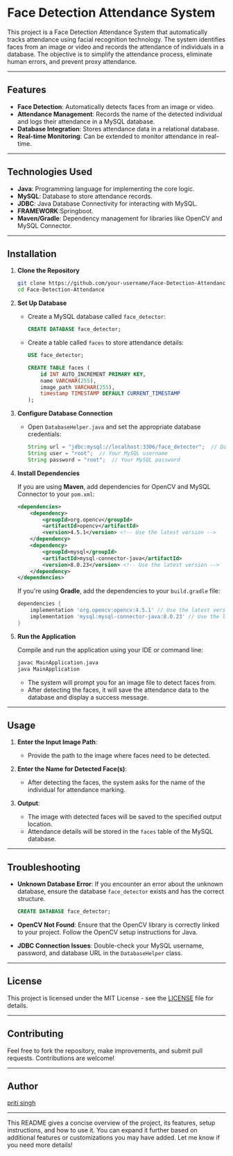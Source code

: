 # Face Detection Attendance System

This project is a Face Detection Attendance System that automatically tracks attendance using facial recognition technology. The system identifies faces from an image or video and records the attendance of individuals in a database. The objective is to simplify the attendance process, eliminate human errors, and prevent proxy attendance.

---

## **Features**

- **Face Detection**: Automatically detects faces from an image or video.
- **Attendance Management**: Records the name of the detected individual and logs their attendance in a MySQL database.
- **Database Integration**: Stores attendance data in a relational database.
- **Real-time Monitoring**: Can be extended to monitor attendance in real-time.

---

## **Technologies Used**

- **Java**: Programming language for implementing the core logic.
- **MySQL**: Database to store attendance records.
- **JDBC**: Java Database Connectivity for interacting with MySQL.
- **FRAMEWORK**:Springboot.
- **Maven/Gradle**: Dependency management for libraries like OpenCV and MySQL Connector.

---

## **Installation**

1. **Clone the Repository**

   ```bash
   git clone https://github.com/your-username/Face-Detection-Attendance.git
   cd Face-Detection-Attendance
   ```

2. **Set Up Database**
   
   - Create a MySQL database called `face_detector`:

     ```sql
     CREATE DATABASE face_detector;
     ```

   - Create a table called `faces` to store attendance details:

     ```sql
     USE face_detector;

     CREATE TABLE faces (
         id INT AUTO_INCREMENT PRIMARY KEY,
         name VARCHAR(255),
         image_path VARCHAR(255),
         timestamp TIMESTAMP DEFAULT CURRENT_TIMESTAMP
     );
     ```

3. **Configure Database Connection**
   
   - Open `DatabaseHelper.java` and set the appropriate database credentials:
   
     ```java
     String url = "jdbc:mysql://localhost:3306/face_detector";  // Database URL
     String user = "root";  // Your MySQL username
     String password = "root";  // Your MySQL password
     ```

4. **Install Dependencies**

   If you are using **Maven**, add dependencies for OpenCV and MySQL Connector to your `pom.xml`:

   ```xml
   <dependencies>
       <dependency>
           <groupId>org.opencv</groupId>
           <artifactId>opencv</artifactId>
           <version>4.5.1</version> <!-- Use the latest version -->
       </dependency>
       <dependency>
           <groupId>mysql</groupId>
           <artifactId>mysql-connector-java</artifactId>
           <version>8.0.23</version> <!-- Use the latest version -->
       </dependency>
   </dependencies>
   ```

   If you're using **Gradle**, add the dependencies to your `build.gradle` file:

   ```gradle
   dependencies {
       implementation 'org.opencv:opencv:4.5.1' // Use the latest version
       implementation 'mysql:mysql-connector-java:8.0.23' // Use the latest version
   }
   ```

5. **Run the Application**

   Compile and run the application using your IDE or command line:

   ```bash
   javac MainApplication.java
   java MainApplication
   ```

   - The system will prompt you for an image file to detect faces from.
   - After detecting the faces, it will save the attendance data to the database and display a success message.

---

## **Usage**

1. **Enter the Input Image Path**:
   - Provide the path to the image where faces need to be detected.

2. **Enter the Name for Detected Face(s)**:
   - After detecting the faces, the system asks for the name of the individual for attendance marking.

3. **Output**:
   - The image with detected faces will be saved to the specified output location.
   - Attendance details will be stored in the `faces` table of the MySQL database.

---

## **Troubleshooting**

- **Unknown Database Error**: If you encounter an error about the unknown database, ensure the database `face_detector` exists and has the correct structure.
  
  ```sql
  CREATE DATABASE face_detector;
  ```

- **OpenCV Not Found**: Ensure that the OpenCV library is correctly linked to your project. Follow the OpenCV setup instructions for Java.
  
- **JDBC Connection Issues**: Double-check your MySQL username, password, and database URL in the `DatabaseHelper` class.

---

## **License**

This project is licensed under the MIT License - see the [LICENSE](LICENSE) file for details.

---

## **Contributing**

Feel free to fork the repository, make improvements, and submit pull requests. Contributions are welcome!

---

## **Author**

[priti singh](https://github.com/pritisingh196)

---

This README gives a concise overview of the project, its features, setup instructions, and how to use it. You can expand it further based on additional features or customizations you may have added. Let me know if you need more details!
